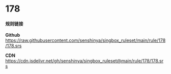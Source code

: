 # 178

#### 规则链接

**Github**
https://raw.githubusercontent.com/senshinya/singbox_ruleset/main/rule/178/178.srs

**CDN**
https://cdn.jsdelivr.net/gh/senshinya/singbox_ruleset@main/rule/178/178.srs